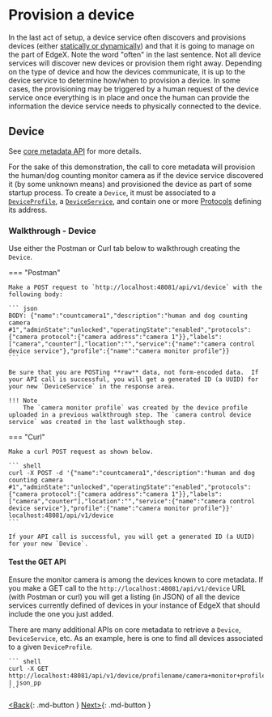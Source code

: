 # Provision a device

In the last act of setup, a device service often discovers and provisions devices (either [statically or dynamically](../microservices/device/Ch-DeviceServices.md#device-discovery-and-provision-watchers)) and that it is going to manage on the part of
EdgeX. Note the word "often" in the last sentence. Not all device
services will discover new devices or provision them right away.
Depending on the type of device and how the devices communicate, it is
up to the device service to determine how/when to provision a device. In
some cases, the provisioning may be triggered by a human request of
the device service once everything is in place and once the human can
provide the information the device service needs to physically connected
to the device.

## Device

See [core metadata API](https://app.swaggerhub.com/apis-docs/EdgeXFoundry1/core-metadata/1.2.1) for more details.

For the sake of this demonstration, the call to core metadata will
provision the human/dog counting monitor camera as if the device service
discovered it (by some unknown means) and provisioned the device as part
of some startup process. To create a `Device`, it must be associated to a
[`DeviceProfile`](./Ch-WalkthroughDeviceProfile.md), a
[`DeviceService`](./Ch-WalkthroughDeviceService.md), and
contain one or more [Protocols](./Ch-WalkthroughData.md#addressables)
defining its address. 

### Walkthrough - Device

Use either the Postman or Curl tab below to walkthrough creating the `Device`.

=== "Postman"

    Make a POST request to `http://localhost:48081/api/v1/device` with the following body:

    ``` json
    BODY: {"name":"countcamera1","description":"human and dog counting camera #1","adminState":"unlocked","operatingState":"enabled","protocols":{"camera protocol":{"camera address":"camera 1"}},"labels": ["camera","counter"],"location":"","service":{"name":"camera control device service"},"profile":{"name":"camera monitor profile"}}
    ```

    Be sure that you are POSTing **raw** data, not form-encoded data.  If your API call is successful, you will get a generated ID (a UUID) for your new `DeviceService` in the response area.

    !!! Note
        The `camera monitor profile` was created by the device profile uploaded in a previous walkthrough step. The `camera control device service` was created in the last walkthough step.

=== "Curl"

    Make a curl POST request as shown below.

    ``` shell
    curl -X POST -d '{"name":"countcamera1","description":"human and dog counting camera #1","adminState":"unlocked","operatingState":"enabled","protocols":{"camera protocol":{"camera address":"camera 1"}},"labels": ["camera","counter"],"location":"","service":{"name":"camera control device service"},"profile":{"name":"camera monitor profile"}}' localhost:48081/api/v1/device
    ```

    If your API call is successful, you will get a generated ID (a UUID) for your new `Device`.

#### Test the GET API

Ensure the monitor camera is among the devices known to core metadata.  If you make a GET call to the `http://localhost:48081/api/v1/device` URL (with Postman or curl) you will get a listing (in JSON) of all the device services currently defined of devices in your instance of EdgeX that should include the one you just added.

There are many additional APIs on core metadata to retrieve a `Device`, `DeviceService`, etc. As an example, here is one to find
all devices associated to a given `DeviceProfile`.

    ``` shell
    curl -X GET http://localhost:48081/api/v1/device/profilename/camera+monitor+profile | json_pp
    ```

[<Back](Ch-WalkthroughDeviceService.md){: .md-button } [Next>](Ch-WalkthroughCommands.md){: .md-button }
